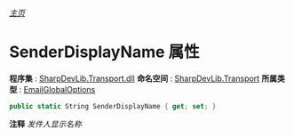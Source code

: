 ###### [主页](./Index.md "主页")
# SenderDisplayName 属性
**程序集** : [SharpDevLib.Transport.dll](./SharpDevLib.Transport.assembly.md "SharpDevLib.Transport.dll")
**命名空间** : [SharpDevLib.Transport](./SharpDevLib.Transport.namespace.md "SharpDevLib.Transport")
**所属类型** : [EmailGlobalOptions](./SharpDevLib.Transport.EmailGlobalOptions.md "EmailGlobalOptions")
``` csharp
public static String SenderDisplayName { get; set; }
```
**注释**
*发件人显示名称*

